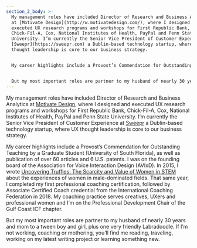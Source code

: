 ```yaml
---
section_2_body: >-
  My management roles have included Director of Research and Business Analytics
  at [Motivate Design](http://w.motivatedesign.com/), where I designed and
  executed UX research programs and workshops for First Republic Bank,
  Chick-Fil-A, Cox, National Institutes of Health, PayPal and Penn State
  University. I’m currently the Senior Vice President of Customer Experience at
  [Sweepr](https://sweepr.com) a Dublin-based technology startup, where UX
  thought leadership is core to our business strategy.


  My career highlights include a Provost’s Commendation for Outstanding Teaching by a Graduate Student (University of South Florida), as well as publication of over 60 articles and 6 U.S. patents. I was on the founding board of the Association for Voice Interaction Design (AVIxD). In 2015, I wrote [Uncovering Truffles: The Scarcity and Value of Women in STEM](https://www.amazon.co.uk/Uncovering-Truffles-Scarcity-Value-Women/dp/1515304280/ref=sr_1_1?keywords=uncovering+truffles&qid=1585251895&sr=8-1) about the experiences of women in male-dominated fields. That same year, I completed my first professional coaching certification, followed by Associate Certified Coach credential from the International Coaching Federation in 2018. My coaching practice serves creatives, UXers and professional women and I’m on the Professional Development Chair of the Gulf Coast ICF chapter.


  But my most important roles are partner to my husband of nearly 30 years and mom to a tween boy and girl, plus one very friendly Labradoodle. If I’m not working, coaching or mothering, you’ll find me reading, traveling, working on my latest writing project or learning something new.
---
```

My management roles have included Director of Research and Business Analytics at [Motivate Design](http://w.motivatedesign.com/), where I designed and executed UX research programs and workshops for First Republic Bank, Chick-Fil-A, Cox, National Institutes of Health, PayPal and Penn State University. I’m currently the Senior Vice President of Customer Experience at [Sweepr](https://sweepr.com) a Dublin-based technology startup, where UX thought leadership is core to our business strategy.

My career highlights include a Provost’s Commendation for Outstanding Teaching by a Graduate Student (University of South Florida), as well as publication of over 60 articles and 6 U.S. patents. I was on the founding board of the Association for Voice Interaction Design (AVIxD). In 2015, I wrote [Uncovering Truffles: The Scarcity and Value of Women in STEM](https://www.amazon.co.uk/Uncovering-Truffles-Scarcity-Value-Women/dp/1515304280/ref=sr_1_1?keywords=uncovering+truffles&qid=1585251895&sr=8-1) about the experiences of women in male-dominated fields. That same year, I completed my first professional coaching certification, followed by Associate Certified Coach credential from the International Coaching Federation in 2018. My coaching practice serves creatives, UXers and professional women and I’m on the Professional Development Chair of the Gulf Coast ICF chapter.

But my most important roles are partner to my husband of nearly 30 years and mom to a tween boy and girl, plus one very friendly Labradoodle. If I’m not working, coaching or mothering, you’ll find me reading, traveling, working on my latest writing project or learning something new.